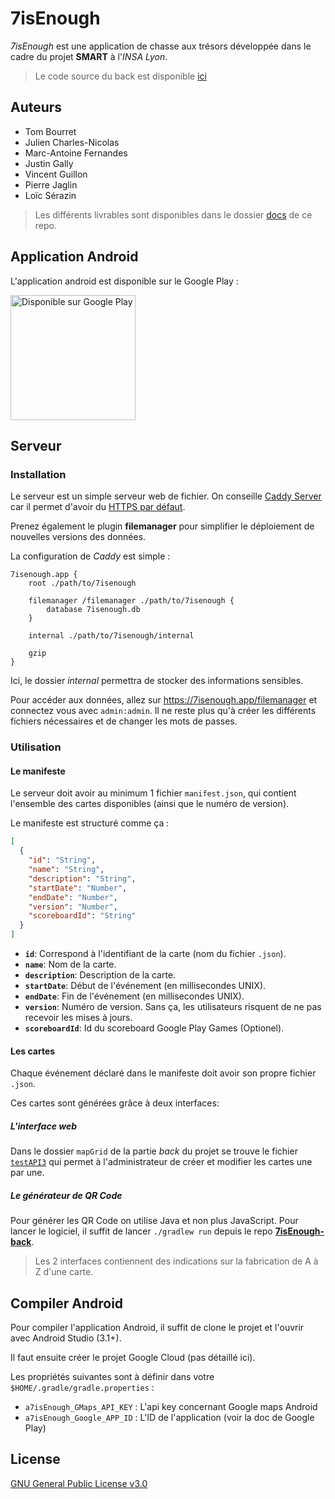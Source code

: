# 7isEnough

_7isEnough_ est une application de chasse aux trésors développée
dans le cadre du projet **SMART** à l'_INSA Lyon_.


> Le code source du back est disponible [ici](https://github.com/Heptabarnak/7IsEnough-back/)

## Auteurs

- Tom Bourret
- Julien Charles-Nicolas
- Marc-Antoine Fernandes
- Justin Gally
- Vincent Guillon
- Pierre Jaglin
- Loïc Sérazin


> Les différents livrables sont disponibles dans le dossier [docs](./docs)
de ce repo.

## Application Android

L'application android est disponible sur le Google Play :

<a href='https://play.google.com/store/apps/details?id=com.heptabargames.a7isenough'>
    <img alt='Disponible sur Google Play' width="200"
        src='https://play.google.com/intl/en_us/badges/images/generic/fr_badge_web_generic.png'/>
</a>

## Serveur

### Installation

Le serveur est un simple serveur web de fichier.
On conseille [Caddy Server](https://caddyserver.com) car il permet
d'avoir du [HTTPS par défaut](https://doesmysiteneedhttps.com/).

Prenez également le plugin **filemanager** pour simplifier le déploiement
de nouvelles versions des données.

La configuration de _Caddy_ est simple :

```
7isenough.app {
	root ./path/to/7isenough

	filemanager /filemanager ./path/to/7isenough {
		database 7isenough.db
	}

	internal ./path/to/7isenough/internal

	gzip
}
```

Ici, le dossier _internal_ permettra de stocker des informations sensibles.

Pour accéder aux données, allez sur https://7isenough.app/filemanager
et connectez vous avec `admin:admin`. Il ne reste plus qu'à créer les différents fichiers
nécessaires et de changer les mots de passes.

### Utilisation

#### Le manifeste

Le serveur doit avoir au minimum 1 fichier
`manifest.json`, qui contient l'ensemble des cartes disponibles (ainsi que le numéro de version).


Le manifeste est structuré comme ça :

```json
[
  {
    "id": "String",
    "name": "String",
    "description": "String",
    "startDate": "Number",
    "endDate": "Number",
    "version": "Number",
    "scoreboardId": "String"
  }
]
```

- **`id`**: Correspond à l'identifiant de la carte (nom du fichier `.json`).
- **`name`**: Nom de la carte.
- **`description`**: Description de la carte.
- **`startDate`**: Début de l'événement (en millisecondes UNIX).
- **`endDate`**: Fin de l'événement (en millisecondes UNIX).
- **`version`**: Numéro de version. Sans ça, les utilisateurs risquent de ne pas recevoir les mises à jours.
- **`scoreboardId`**: Id du scoreboard Google Play Games (Optionel).


#### Les cartes

Chaque événement déclaré dans le manifeste doit avoir son propre fichier `.json`.

Ces cartes sont générées grâce à deux interfaces:

##### L'interface web

Dans le dossier `mapGrid` de la partie _back_ du projet se trouve le fichier
[`testAPI3`](https://github.com/Heptabarnak/7IsEnough-back/blob/master/mapGrid/testAPI3.html)
qui permet à l'administrateur de créer et modifier les cartes une par une.

##### Le générateur de QR Code

Pour générer les QR Code on utilise Java et non plus JavaScript.
Pour lancer le logiciel, il suffit de lancer `./gradlew run` depuis
le repo **[7isEnough-back](https://github.com/Heptabarnak/7IsEnough-back/)**.

> Les 2 interfaces contiennent des indications sur la fabrication de A à Z d'une carte.


## Compiler Android

Pour compiler l'application Android, il suffit de clone le projet
et l'ouvrir avec Android Studio (3.1+).

Il faut ensuite créer le projet Google Cloud (pas détaillé ici).

Les propriétés suivantes sont à définir dans votre `$HOME/.gradle/gradle.properties` :

- `a7isEnough_GMaps_API_KEY` : L'api key concernant Google maps Android
- `a7isEnough_Google_APP_ID` : L'ID de l'application (voir la doc de Google Play)


## License

[GNU General Public License v3.0](./LICENSE)
